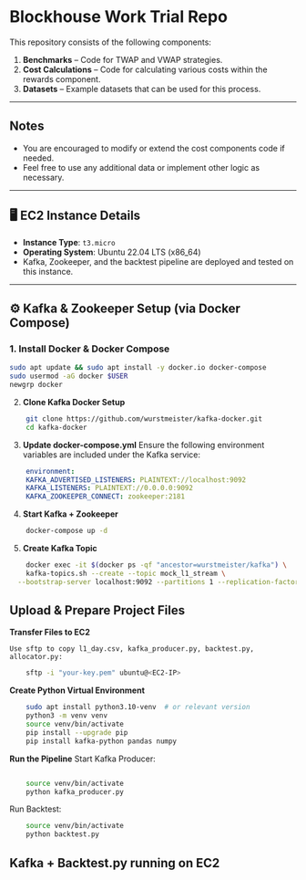 # Blockhouse Work Trial Repo

This repository consists of the following components:

1. **Benchmarks** – Code for TWAP and VWAP strategies.  
2. **Cost Calculations** – Code for calculating various costs within the rewards component.  
3. **Datasets** – Example datasets that can be used for this process.  

---

## Notes

- You are encouraged to modify or extend the cost components code if needed.
- Feel free to use any additional data or implement other logic as necessary.

---

## 🖥️ EC2 Instance Details

- **Instance Type**: `t3.micro`  
- **Operating System**: Ubuntu 22.04 LTS (x86_64)  
- Kafka, Zookeeper, and the backtest pipeline are deployed and tested on this instance.

---

## ⚙️ Kafka & Zookeeper Setup (via Docker Compose)

### 1. Install Docker & Docker Compose

```bash
sudo apt update && sudo apt install -y docker.io docker-compose
sudo usermod -aG docker $USER
newgrp docker
```

2. **Clone Kafka Docker Setup**
```bash
	git clone https://github.com/wurstmeister/kafka-docker.git
	cd kafka-docker
```
3. **Update docker-compose.yml**
	Ensure the following environment variables are included under the Kafka service:
```yaml
	environment:
  	KAFKA_ADVERTISED_LISTENERS: PLAINTEXT://localhost:9092
  	KAFKA_LISTENERS: PLAINTEXT://0.0.0.0:9092
  	KAFKA_ZOOKEEPER_CONNECT: zookeeper:2181
```
4. **Start Kafka + Zookeeper**
```bash
	docker-compose up -d
```
5. **Create Kafka Topic**
```bash
	docker exec -it $(docker ps -qf "ancestor=wurstmeister/kafka") \
 	kafka-topics.sh --create --topic mock_l1_stream \
  --bootstrap-server localhost:9092 --partitions 1 --replication-factor 1
```
  ## Upload & Prepare Project Files

**Transfer Files to EC2**

	Use sftp to copy l1_day.csv, kafka_producer.py, backtest.py, allocator.py:
```bash
	sftp -i "your-key.pem" ubuntu@<EC2-IP>
```
**Create Python Virtual Environment**
```bash
	sudo apt install python3.10-venv  # or relevant version
	python3 -m venv venv
	source venv/bin/activate
	pip install --upgrade pip
	pip install kafka-python pandas numpy
```
**Run the Pipeline**
Start Kafka Producer:
```bash

	source venv/bin/activate
	python kafka_producer.py
```
Run Backtest:
```bash
	source venv/bin/activate
	python backtest.py
```


## Kafka + Backtest.py running on EC2



